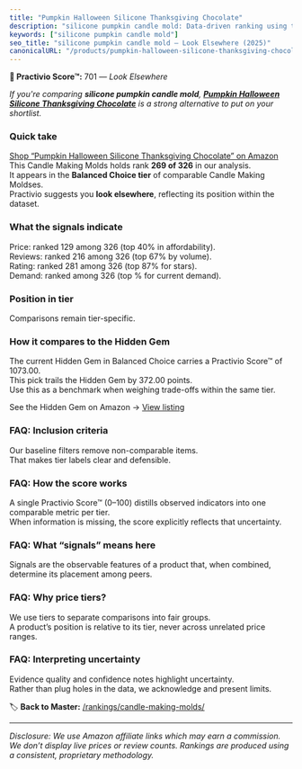 ```yaml
---
title: "Pumpkin Halloween Silicone Thanksgiving Chocolate"
description: "silicone pumpkin candle mold: Data-driven ranking using the Practivio Score™. Positioned by quality, value, demand, findability, momentum."
keywords: ["silicone pumpkin candle mold"]
seo_title: "silicone pumpkin candle mold — Look Elsewhere (2025)"
canonicalURL: "/products/pumpkin-halloween-silicone-thanksgiving-chocolate-B0B56SK24J/"
---
```


**🚫 Practivio Score™:** 701 — _Look Elsewhere_


*If you're comparing **silicone pumpkin candle mold**, **[Pumpkin Halloween Silicone Thanksgiving Chocolate](https://www.amazon.com/dp/B0B56SK24J?tag=practivio-20)** is a strong alternative to put on your shortlist.*
### Quick take
[Shop “Pumpkin Halloween Silicone Thanksgiving Chocolate” on Amazon](https://www.amazon.com/dp/B0B56SK24J?tag=practivio-20)
This Candle Making Molds holds rank **269 of 326** in our analysis.  
It appears in the **Balanced Choice tier** of comparable Candle Making Moldses.  
Practivio suggests you **look elsewhere**, reflecting its position within the dataset.

### What the signals indicate
Price: ranked 129 among 326 (top 40% in affordability).  
Reviews: ranked 216 among 326 (top 67% by volume).  
Rating: ranked 281 among 326 (top 87% for stars).  
Demand: ranked  among 326 (top % for current demand).

### Position in tier
Comparisons remain tier-specific.

### How it compares to the Hidden Gem
The current Hidden Gem in Balanced Choice carries a Practivio Score™ of 1073.00.  
This pick trails the Hidden Gem by 372.00 points.  
Use this as a benchmark when weighing trade-offs within the same tier.  

See the Hidden Gem on Amazon → [View listing](https://www.amazon.com/dp/B0CM5NX74G?tag=practivio-20)

### FAQ: Inclusion criteria
Our baseline filters remove non-comparable items.  
That makes tier labels clear and defensible.

### FAQ: How the score works
A single Practivio Score™ (0–100) distills observed indicators into one comparable metric per tier.  
When information is missing, the score explicitly reflects that uncertainty.

### FAQ: What “signals” means here
Signals are the observable features of a product that, when combined, determine its placement among peers.

### FAQ: Why price tiers?
We use tiers to separate comparisons into fair groups.  
A product’s position is relative to its tier, never across unrelated price ranges.

### FAQ: Interpreting uncertainty
Evidence quality and confidence notes highlight uncertainty.  
Rather than plug holes in the data, we acknowledge and present limits.


🏷️ **Back to Master:** [/rankings/candle-making-molds/](/rankings/candle-making-molds/)

---
_Disclosure: We use Amazon affiliate links which may earn a commission. We don’t display live prices or review counts. Rankings are produced using a consistent, proprietary methodology._
